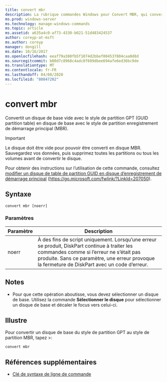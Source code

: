 ```yaml
---
title: convert mbr
description: La rubrique commandes Windows pour Convert MBR, qui convertit un disque de base vide avec le style de partition table de partition GUID (GPT) en un disque de base avec le style de partition d’enregistrement de démarrage principal (MBR).
ms.prod: windows-server
ms.technology: manage-windows-commands
ms.topic: article
ms.assetid: a635a4c0-af73-4330-b021-51d483424537
author: coreyp-at-msft
ms.author: coreyp
manager: dongill
ms.date: 10/16/2017
ms.openlocfilehash: eeaf79a380fb5f1074d2bbef004537804caa0d8d
ms.sourcegitcommit: b00d7c8968c4adc8f699dbee694afe6ed36bc9de
ms.translationtype: MT
ms.contentlocale: fr-FR
ms.lasthandoff: 04/08/2020
ms.locfileid: "80847202"
---
```

# <a name="convert-mbr"></a>convert mbr

Convertit un disque de base vide avec le style de partition GPT (GUID partition table) en disque de base avec le style de partition enregistrement de démarrage principal (MBR).

> [!IMPORTANT]
> Le disque doit être vide pour pouvoir être converti en disque MBR. Sauvegardez vos données, puis supprimez toutes les partitions ou tous les volumes avant de convertir le disque.

Pour obtenir des instructions sur l’utilisation de cette commande, consultez [modifier un disque de table de partition GUID en disque d’enregistrement de démarrage principal](https://go.microsoft.com/fwlink/?LinkId=207050) (https://go.microsoft.com/fwlink/?LinkId=207050).

## <a name="syntax"></a>Syntaxe

```
convert mbr [noerr]
```

### <a name="parameters"></a>Paramètres

|Paramètre|Description|
|---------|-----------|
|noerr|À des fins de script uniquement. Lorsqu’une erreur se produit, DiskPart continue à traiter les commandes comme si l’erreur ne s’était pas produite. Sans ce paramètre, une erreur provoque la fermeture de DiskPart avec un code d’erreur.|

## <a name="remarks"></a>Notes

-   Pour que cette opération aboutisse, vous devez sélectionner un disque de base. Utilisez la commande **Sélectionner le disque** pour sélectionner un disque de base et décaler le focus vers celui-ci.

## <a name="examples"></a><a name=BKMK_examples></a>Illustre

Pour convertir un disque de base du style de partition GPT au style de partition MBR, tapez >:
```
convert mbr
```

## <a name="additional-references"></a>Références supplémentaires

- [Clé de syntaxe de ligne de commande](command-line-syntax-key.md)

